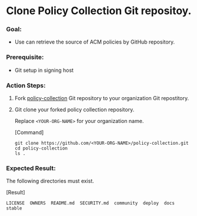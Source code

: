 # Clone Policy Collection Git repositoy.

### Goal:
- Use can retrieve the source of ACM policies by  GitHub repository.

### Prerequisite: 
- Git setup in signing host
 
### Action Steps:

1. Fork [policy-collection](https://github.com/open-cluster-management/policy-collection) Git repository to your organization Git repostitory.

2. Git clone your forked policy collection repository.

   Replace `<YOUR-ORG-NAME>` for your organization name.
   
   [Command]
   ```
   git clone https://github.com/<YOUR-ORG-NAME>/policy-collection.git
   cd policy-collection
   ls .
   ```
   
### Expected Result:

   The following directories must exist.
   
   [Result]
   ```
   LICENSE  OWNERS  README.md  SECURITY.md  community  deploy  docs  stable
   ```


   
